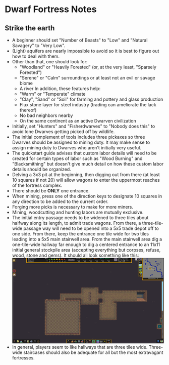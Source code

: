 # Dwarf Fortress Notes

## Strike the earth

* A beginner should set "Number of Beasts" to "Low" and "Natural Savagery" to
"Very Low".
* (Light) aquifers are nearly impossible to avoid so it is best to figure out
how to deal with them.
* Other than that, one should look for:
  * "Woodland" or "Heavily Forested" (or, at the very least, "Sparsely
  Forested")
  * "Serene" or "Calm" surroundings or at least not an evil or savage biome
  * A river
  In addition, these features help:
  * "Warm" or "Temperate" climate
  * "Clay", "Sand" or "Soil" for farming and pottery and glass production
  * Flux stone layer for steel industry (trading can ameliorate the lack
  thereof)
  * No bad neighbors nearby
  * On the same continent as an active Dwarven civilization
* Initially, set "Hunters" and "Fisherdwarves" to "Nobody does this" to avoid
lone Dwarves getting picked off by wildlife.
* The initial complement of tools includes three pickaxes so three Dwarves
should be assigned to mining duty. It may make sense to assign mining duty to
Dwarves who aren't initially very useful.
* The quickstart guide advises that custom labor details will need to be
created for certain types of labor such as "Wood Burning" and "Blacksmithing"
but doesn't give much detail on how these custom labor details should be
organized.
* Delving a 3x3 pit at the beginning, then digging out from there (at least 10
squares if not 20) will allow wagons to enter the uppermost reaches of the
fortress complex.
* There should be **ONLY** one entrance.
* When mining, press one of the direction keys to designate 10 squares in any
direction to be added to the current order.
* Forging more picks is necessary to make for more miners.
* Mining, woodcutting and hunting labors are mutually exclusive.
* The initial entry passage needs to be widened to three tiles about halfway
along its length, to admit trade wagons. From there, a three-tile-wide passage
way will need to be opened into a 5x5 trade depot off to one side. From there,
keep the entrance one tile wide for two tiles leading into a 5x5 main
stairwell area. From the main stairwell area dig a one-tile-wide hallway far
enough to dig a centered entrance to an 11x11 initial general stockpile area
(accepting everything but corpses, refuse, wood, stone and gems). It should
all look something like this: ![Entrance halls](df-entrance-halls.png)
* In general, players seem to like hallways that are three tiles wide.
Three-wide staircases should also be adequate for all but the most extravagant
fortresses.
